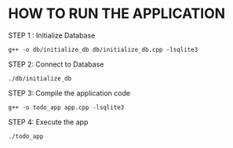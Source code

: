 # HOW TO RUN THE APPLICATION


STEP 1 : Initialize Database

```
g++ -o db/initialize_db db/initialize_db.cpp -lsqlite3
```
STEP 2: Connect to Database

```
./db/initialize_db
```

STEP 3: Compile the application code

```
g++ -o todo_app app.cpp -lsqlite3
```

STEP 4: Execute the app
```
./todo_app
```